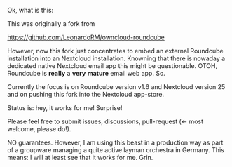 Ok, what is this:

This was originally a fork from

https://github.com/LeonardoRM/owncloud-roundcube

However, now this fork just concentrates to embed an external
Roundcube installation into an Nextcloud installation. Knowning that
there is nowaday a dedicated native Nextcloud email app this might be
questionable. OTOH, Roundcube is **really** a **very** **mature** email web app. So.

Currently the focus is on Roundcube version v1.6 and Nextcloud version
25 and on pushing this fork into the Nextcloud app-store.

Status is: hey, it works for me! Surprise!

Please feel free to submit issues, discussions, pull-request (<- most welcome, please do!).

NO guarantees. However, I am using this beast in a production way as
part of a groupware managing a quite active layman orchestra in
Germany. This means: I will at least see that it works for me. Grin.
